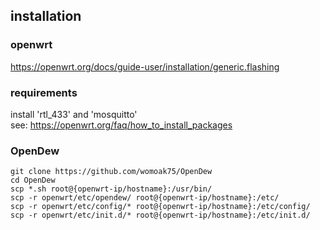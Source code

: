 ## installation

### openwrt 

https://openwrt.org/docs/guide-user/installation/generic.flashing

### requirements

install 'rtl_433' and 'mosquitto'  
see: https://openwrt.org/faq/how_to_install_packages

### OpenDew


```
git clone https://github.com/womoak75/OpenDew
cd OpenDew
scp *.sh root@{openwrt-ip/hostname}:/usr/bin/
scp -r openwrt/etc/opendew/ root@{openwrt-ip/hostname}:/etc/
scp -r openwrt/etc/config/* root@{openwrt-ip/hostname}:/etc/config/
scp -r openwrt/etc/init.d/* root@{openwrt-ip/hostname}:/etc/init.d/
```
